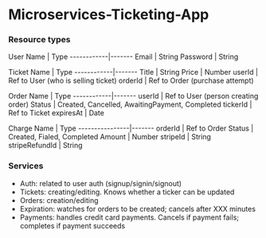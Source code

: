 # Microservices-Ticketing-App

### Resource types
User
Name        | Type
------------|-------
Email       | String
Password    | String

Ticket 
Name        | Type
------------|-------
Title       | String
Price       | Number
userId      | Ref to User (who is selling ticket)
orderId     | Ref to Order (purchase attempt)

Order
Name        | Type
------------|-------
userId      | Ref to User (person creating order)
Status      | Created, Cancelled, AwaitingPayment, Completed
tickerId    | Ref to Ticket
expiresAt   | Date


Charge
Name            | Type
----------------|-------
orderId         | Ref to Order
Status          | Created, Fialed, Completed
Amount          | Number
stripeId        | String
stripeRefundId  | String

### Services
- Auth: related to user auth (signup/signin/signout)
- Tickets: creating/editing. Knows whether a ticker can be updated
- Orders: creation/editing
- Expiration: watches for orders to be created; cancels after XXX minutes
- Payments: handles credit card payments. Cancels if payment fails; completes if payment succeeds
